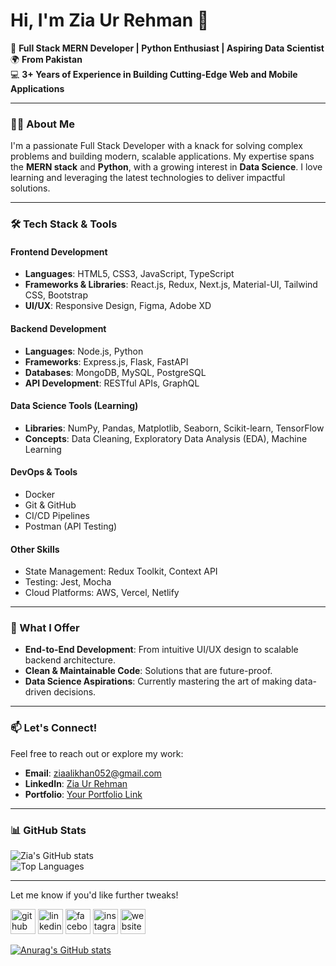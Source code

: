 # Hi, I'm Zia Ur Rehman 👋

🚀 **Full Stack MERN Developer | Python Enthusiast | Aspiring Data Scientist**  
🌍 **From Pakistan**  
💻 **3+ Years of Experience in Building Cutting-Edge Web and Mobile Applications**  

---

### 🧑‍💻 About Me  

I'm a passionate Full Stack Developer with a knack for solving complex problems and building modern, scalable applications. My expertise spans the **MERN stack** and **Python**, with a growing interest in **Data Science**. I love learning and leveraging the latest technologies to deliver impactful solutions.

---

### 🛠️ Tech Stack & Tools  

#### **Frontend Development**  
- **Languages**: HTML5, CSS3, JavaScript, TypeScript  
- **Frameworks & Libraries**: React.js, Redux, Next.js, Material-UI, Tailwind CSS, Bootstrap  
- **UI/UX**: Responsive Design, Figma, Adobe XD  

#### **Backend Development**  
- **Languages**: Node.js, Python  
- **Frameworks**: Express.js, Flask, FastAPI  
- **Databases**: MongoDB, MySQL, PostgreSQL  
- **API Development**: RESTful APIs, GraphQL  

#### **Data Science Tools (Learning)**  
- **Libraries**: NumPy, Pandas, Matplotlib, Seaborn, Scikit-learn, TensorFlow  
- **Concepts**: Data Cleaning, Exploratory Data Analysis (EDA), Machine Learning  

#### **DevOps & Tools**  
- Docker  
- Git & GitHub  
- CI/CD Pipelines  
- Postman (API Testing)  

#### **Other Skills**  
- State Management: Redux Toolkit, Context API  
- Testing: Jest, Mocha  
- Cloud Platforms: AWS, Vercel, Netlify  

---

### 🌟 What I Offer  

- **End-to-End Development**: From intuitive UI/UX design to scalable backend architecture.  
- **Clean & Maintainable Code**: Solutions that are future-proof.  
- **Data Science Aspirations**: Currently mastering the art of making data-driven decisions.  

---

### 📫 Let's Connect!  

Feel free to reach out or explore my work:  
- **Email**: [ziaalikhan052@gmail.com](mailto:your.email@example.com)  
- **LinkedIn**: [Zia Ur Rehman](https://www.linkedin.com/in/zia-ur-rehman-dev/)  
- **Portfolio**: [Your Portfolio Link](https://ziadeveloperportfolio.surge.sh/)  

---

### 📊 GitHub Stats  

![Zia's GitHub stats](https://github-readme-stats.vercel.app/api?username=your-github-username&show_icons=true&theme=radical)  
![Top Languages](https://github-readme-stats.vercel.app/api/top-langs/?username=your-github-username&layout=compact&theme=radical)  

---

Let me know if you'd like further tweaks!


[<img src='https://cdn.jsdelivr.net/npm/simple-icons@3.0.1/icons/github.svg' alt='github' height='40'>](https://github.com/https://github.com/ziaalikhan)  [<img src='https://cdn.jsdelivr.net/npm/simple-icons@3.0.1/icons/linkedin.svg' alt='linkedin' height='40'>](https://www.linkedin.com/in/https://www.linkedin.com/in/zia-ur-rehman-25495a186//)  [<img src='https://cdn.jsdelivr.net/npm/simple-icons@3.0.1/icons/facebook.svg' alt='facebook' height='40'>](https://www.facebook.com/https://www.facebook.com/profile.php?id=100045148653080)  [<img src='https://cdn.jsdelivr.net/npm/simple-icons@3.0.1/icons/instagram.svg' alt='instagram' height='40'>](https://www.instagram.com/https://www.instagram.com/ziaalikhan052//)  [<img src='https://cdn.jsdelivr.net/npm/simple-icons@3.0.1/icons/icloud.svg' alt='website' height='40'>](https://ziadeveloperportfolio.surge.sh/)  












[![Anurag's GitHub stats](https://github-readme-stats.vercel.app/api?username=ziaalikhan)](https://github.com/ziaalikhan/github-readme-stats)


